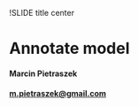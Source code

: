!SLIDE title center
# Annotate model #


#### Marcin Pietraszek ####
#### m.pietraszek@gmail.com ####
